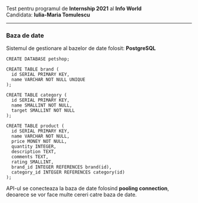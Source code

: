 Test pentru programul de **Internship 2021** al **Info World**  
Candidata: **Iulia-Maria Tomulescu**

---

### Baza de date
Sistemul de gestionare al bazelor de date folosit: **PostgreSQL**
    
    CREATE DATABASE petshop;

    CREATE TABLE brand (
      id SERIAL PRIMARY KEY,
      name VARCHAR NOT NULL UNIQUE
    );

    CREATE TABLE category (
      id SERIAL PRIMARY KEY,
      name SMALLINT NOT NULL,
      target SMALLINT NOT NULL
    );

    CREATE TABLE product (
      id SERIAL PRIMARY KEY,
      name VARCHAR NOT NULL,
      price MONEY NOT NULL,
      quantity INTEGER,
      description TEXT,
      comments TEXT,
      rating SMALLINT,
      brand_id INTEGER REFERENCES brand(id),
      category_id INTEGER REFERENCES category(id)
    );

 API-ul se conecteaza la baza de date folosind **pooling connection**, deoarece se vor face multe cereri catre baza de date.